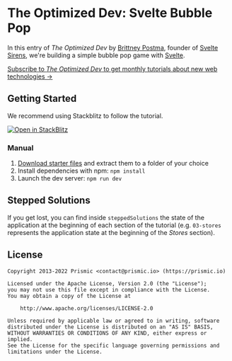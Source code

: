 # The Optimized Dev: Svelte Bubble Pop

In this entry of _The Optimized Dev_ by [Brittney Postma][brittney-postma], founder of [Svelte Sirens][svelte-sirens], we're building a simple bubble pop game with [Svelte][svelte].

[Subscribe to _The Optimized Dev_ to get monthly tutorials about new web technologies &rarr;][subscribe]

## Getting Started

We recommend using Stackblitz to follow the tutorial.

[![Open in StackBlitz][stackblitz-src]][stackblitz-href]

### Manual

1. [Download starter files][download] and extract them to a folder of your choice
2. Install dependencies with npm: `npm install`
3. Launch the dev server: `npm run dev`

## Stepped Solutions

If you get lost, you can find inside `steppedSolutions` the state of the application at the beginning of each section of the tutorial (e.g. `03-stores` represents the application state at the beginning of the _Stores_ section).

## License

```
Copyright 2013-2022 Prismic <contact@prismic.io> (https://prismic.io)

Licensed under the Apache License, Version 2.0 (the "License");
you may not use this file except in compliance with the License.
You may obtain a copy of the License at

    http://www.apache.org/licenses/LICENSE-2.0

Unless required by applicable law or agreed to in writing, software
distributed under the License is distributed on an "AS IS" BASIS,
WITHOUT WARRANTIES OR CONDITIONS OF ANY KIND, either express or implied.
See the License for the specific language governing permissions and
limitations under the License.
```

<!-- Links -->

[subscribe]: https://prismic.io/blog/coding-challenges-newsletter

[brittney-postma]: https://brittneypostma.com
[svelte-sirens]: https://sveltesirens.dev
[svelte]: https://svelte.dev

[stackblitz-src]: https://developer.stackblitz.com/img/open_in_stackblitz.svg
[stackblitz-href]: https://stackblitz.com/github/prismicio-community/optimized-dev-bubble-pop/tree/master/starterFiles

[download]: https://download-directory.github.io/?url=https%3A%2F%2Fgithub.com%2Fprismicio-community%2Foptimized-dev-bubble-pop%2Ftree%2Fmaster%2FstarterFiles
